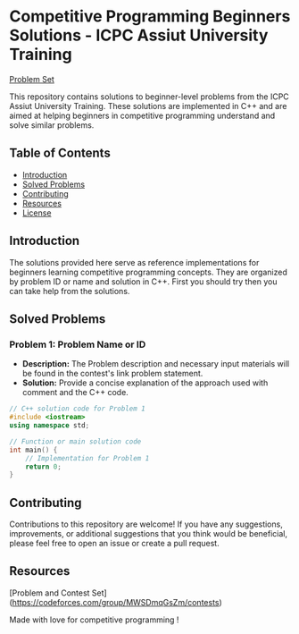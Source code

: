 # Competitive Programming Beginners Solutions - ICPC Assiut University Training 

[Problem Set](https://codeforces.com/group/MWSDmqGsZm/contests)

This repository contains solutions to beginner-level problems from the ICPC Assiut University Training. 
These solutions are implemented in C++ and are aimed at helping beginners in competitive programming understand 
and solve similar problems.

## Table of Contents

- [Introduction](#introduction)
- [Solved Problems](#solved-problems)
- [Contributing](#contributing)
- [Resources](#resources)
- [License](#license)

## Introduction

The solutions provided here serve as reference implementations for beginners learning competitive programming concepts. 
They are organized by problem ID or name and solution in C++. First you should try then you can take help from the solutions. 

## Solved Problems

### Problem 1: Problem Name or ID

- **Description:** The Problem description and necessary input materials will be found in the contest's link problem statement.
- **Solution:** Provide a concise explanation of the approach used with comment and the C++ code.

```cpp
// C++ solution code for Problem 1
#include <iostream>
using namespace std;

// Function or main solution code
int main() {
    // Implementation for Problem 1
    return 0;
}
```

## Contributing
Contributions to this repository are welcome! If you have any suggestions, improvements, 
or additional suggestions that you think would be beneficial, please feel free to 
open an issue or create a pull request.

## Resources

[Problem and Contest Set] (https://codeforces.com/group/MWSDmqGsZm/contests)

Made with love for competitive programming !
